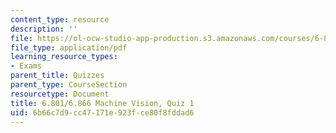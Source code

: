 ```yaml
---
content_type: resource
description: ''
file: https://ol-ocw-studio-app-production.s3.amazonaws.com/courses/6-801-machine-vision-fall-2020/6b66c7d9cc47171e923fce80f8fddad6_MIT6_801F20_q1.pdf
file_type: application/pdf
learning_resource_types:
- Exams
parent_title: Quizzes
parent_type: CourseSection
resourcetype: Document
title: 6.801/6.866 Machine Vision, Quiz 1
uid: 6b66c7d9-cc47-171e-923f-ce80f8fddad6
---
```

